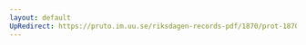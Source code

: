 ```yaml
---
layout: default
UpRedirect: https://pruto.im.uu.se/riksdagen-records-pdf/1870/prot-1870--fk--413/prot-1870--fk--413_025.pdf
---
```

